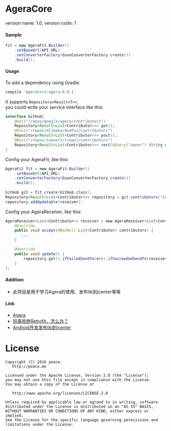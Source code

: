 # AgeraCore

version name: 1.0, version code: 1

#### Sample

```java
fit = new AgeraFit.Builder()
	.setBaseUrl(API_URL)
	.setConverterFactory(GsonConverterFactory.create())
	.build();
```

#### Usage

To add a dependency using Gradle:

```groovy
compile 'AgeraCore:agera:0.0.1'
```

It supports `Repository<Result<T>>`,  
you could write your service interface like this:

```java
interface GitHub{
    @Get("/repos/google/agera/contributors")
    Repository<Result<List<Contributor>>> get();
	@Post("/repos/alibaba/AndFix/contributors")
	Repository<Result<List<Contributor>>> post();
	@Rest("/repos/{owner}/{repo}/contributors")
    Repository<Result<List<Contributor>>> rest(@Query("owner") String owner,@Query("repo") String repo);
}
```

Config your AgeraFit, like this:  

```java
AgeraFit fit = new AgeraFit.Builder()
	.setBaseUrl(API_URL)
	.setConverterFactory(GsonConverterFactory.create())
	.build();
	
GitHub git = fit.create(GitHub.class);
Repository<Result<List<Contributor>>> repository = git.contributors("square", "retrofit");
repository.addUpdatable(receiver);
```

Config your AgeraReceiver, like this:

```java
AgeraReceiver<List<Contributor>> receiver = new AgeraReceiver<List<Contributor>>() {
	@Override
	public void accept(@NonNull List<Contributor> contributors) {
       ...
	}

    @Override
	public void update() {
		repository.get().ifFailedSendTo(err).ifSucceededSendTo(receiver);
	}
};

```

#### Addition

- 此项目是用于学习Agera的使用、发布lib到jcenter等等

#### Link
- [Agera](https://github.com/google/agera/wiki)  
- [同事拒绝Retrofit，怎么办？](http://www.jianshu.com/p/9bafd93cea73)   
- [Android开发发布lib到jcenter](http://www.jcodecraeer.com/a/anzhuokaifa/androidkaifa/2016/0824/6566.html)


License
=======

    Copyright (C) 2016 peace.
       http://peace.me
       
    Licensed under the Apache License, Version 2.0 (the "License");
    you may not use this file except in compliance with the License.
    You may obtain a copy of the License at

       http://www.apache.org/licenses/LICENSE-2.0

    Unless required by applicable law or agreed to in writing, software
    distributed under the License is distributed on an "AS IS" BASIS,
    WITHOUT WARRANTIES OR CONDITIONS OF ANY KIND, either express or implied.
    See the License for the specific language governing permissions and
    limitations under the License.
    


